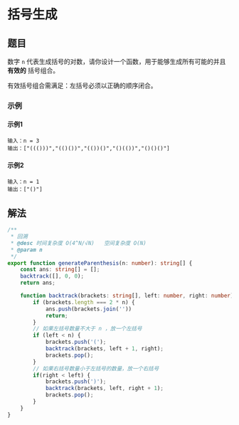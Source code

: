 # 括号生成
## 题目
数字 `n` 代表生成括号的对数，请你设计一个函数，用于能够生成所有可能的并且 **有效的** 括号组合。

有效括号组合需满足：左括号必须以正确的顺序闭合。

### 示例
#### 示例1
```
输入：n = 3
输出：["((()))","(()())","(())()","()(())","()()()"]
```

#### 示例2
```
输入：n = 1
输出：["()"]
```

## 解法
```typescript
/**
 * 回溯
 * @desc 时间复杂度 O(4^N/√N)   空间复杂度 O(N)
 * @param n
 */
export function generateParenthesis(n: number): string[] {
    const ans: string[] = [];
    backtrack([], 0, 0);
    return ans;

    function backtrack(brackets: string[], left: number, right: number) {
        if (brackets.length === 2 * n) {
            ans.push(brackets.join(''))
            return;
        }
        // 如果左括号数量不大于 n ，放一个左括号
        if (left < n) {
            brackets.push('(');
            backtrack(brackets, left + 1, right);
            brackets.pop();
        }
        // 如果右括号数量小于左括号的数量，放一个右括号
        if(right < left) {
            brackets.push(')');
            backtrack(brackets, left, right + 1);
            brackets.pop();
        }
    }
}
```
